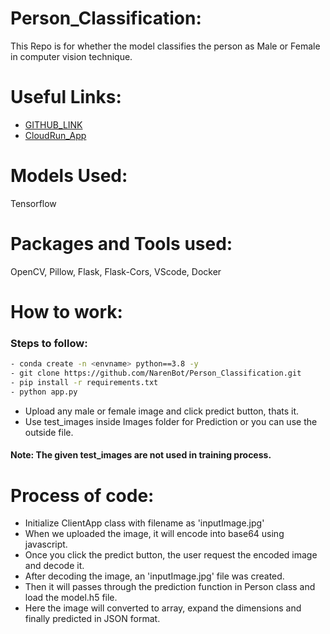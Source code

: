 # Person_Classification:
This Repo is for whether the model classifies the person as Male or Female in computer vision technique.

# Useful Links:
- [GITHUB_LINK](https://github.com/NarenBot/Person_Classification.git)
- [CloudRun_App](https://persons-app-33bn33omfa-el.a.run.app)

# Models Used:
Tensorflow

# Packages and Tools used:
OpenCV, Pillow, Flask, Flask-Cors, VScode, Docker

# How to work:
### Steps to follow:
```bash
- conda create -n <envname> python==3.8 -y
- git clone https://github.com/NarenBot/Person_Classification.git
- pip install -r requirements.txt
- python app.py
```
- Upload any male or female image and click predict button, thats it.
- Use test_images inside Images folder for Prediction or you can use the outside file.
#### Note: The given test_images are not used in training process.


# Process of code:
- Initialize ClientApp class with filename as 'inputImage.jpg'
- When we uploaded the image, it will encode into base64 using javascript.
- Once you click the predict button, the user request the encoded image and decode it.
- After decoding the image, an 'inputImage.jpg' file was created.
- Then it will passes through the prediction function in Person class and load the model.h5 file.
- Here the image will converted to array, expand the dimensions and finally predicted in JSON format.

